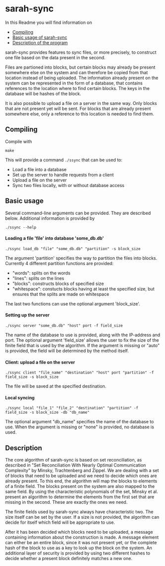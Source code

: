 sarah-sync
==========
In this Readme you will find information on

* [Compiling](#comp)
* [Basic usage of sarah-sync](#us)
* [Description of the program](#descr)

sarah-sync provides features to sync files, or more precisely, to construct one file based on the data present in the second.

Files are partioned into blocks, but certain blocks may already be present somewhere else on the system and can therefore be copied from that location instead of being uploaded. The information already present on the system can be represented in the form of a database, that contains references to the location where to find certain blocks. The keys in the database will be hashes of the block.

It is also possible to upload a file on a server in the same way. Only blocks that are not present yet will be sent. For blocks that are already present somewhere else, only a reference to this location is needed to find them.


<a name="comp" />Compiling
--------------------------
Compile with

    make

This will provide a command `./ssync` that can be used to:

* Load a file into a database
* Set up the server to handle requests from a client
* Upload a file on the server
* Sync two files locally, with or without database access


<a name="us" />Basic usage
----------------------------

Several command-line arguments can be provided. They are described below.
Additional information is provided by

    ./ssync --help

#### Loading a file 'file' into database 'some_db.db'

    ./ssync load_db "file" "some_db.db" "partition" -s block_size

The argument 'partition' specifies the way to partition the files into blocks. Currently 4 different partition functions are provided:

* "words": splits on the words
* "lines": splits on the lines
* "blocks": constructs blocks of specified size
* "whitespace": constucts blocks having at least the specified size, but ensures that the splits are made on whitespace

The last two functions can use the optional argument 'block_size'.

#### Setting up the server

    ./ssync server "some_db.db" "host" port -f field_size

The name of the database to use is provided, along with the IP-address and port. The optional argument 'field_size' allows the user to fix the size of the finite field that is used by the algorithm. If the argument is missing or "auto" is provided, the field will be determined by the method itself.

#### Client: upload a file on the server

    ./ssync client "file_name" "destination" "host" port "partition" -f field_size -s block_size

The file will be saved at the specified destination.

#### Local syncing

    ./ssync local "file_1" "file_2" "destination" "partition" -f field_size -s block_size -db "db_name"

The optional argument "db_name" specifies the name of the database to use. When the argument is missing or "none" is provided, no database is used.


<a name="descr" />Description
-----------------------------
The core algorithm of sarah-sync is based on set reconciliation, as described in "Set Reconciliation With Nearly Optimal Communication Complexity" by Minsky, Trachtenberg and Zippel. We are dealing with a set of blocks that need to be uploaded and we need to decide which ones are already present. To this end, the algorithm will map the blocks to elements of a finite field. The blocks present on the system are also mapped to the same field. By using the characteristic polynomials of the set, Minsky et al. present an algorithm to determine the elements from the first set that are missing in the second. These are exactly the ones we need.

The finite fields used by sarah-sync always have characteristic two. The size itself can be set by the user. If a size is not provided, the algorithm can decide for itself which field will be appropriate to use.

After it has been decided which blocks need to be uploaded, a message containing information about the construction is made. A message element can either be an entire block, since it was not present yet, or the complete hash of the block to use as a key to look up the block on the system. An additional layer of security is provided by using two different hashes to decide whether a present block definitely matches a new one.
